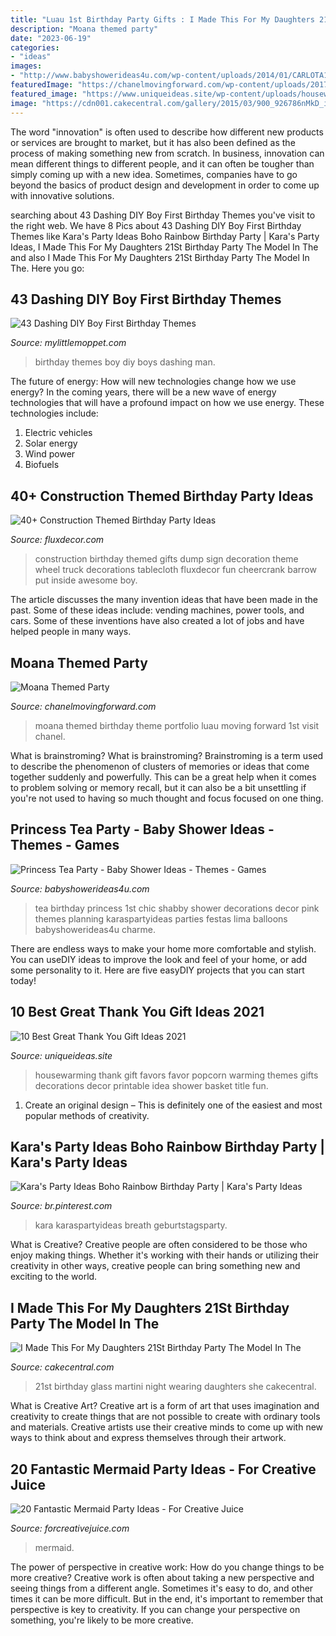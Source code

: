 ```yaml
---
title: "Luau 1st Birthday Party Gifts : I Made This For My Daughters 21st Birthday Party The Model In The"
description: "Moana themed party"
date: "2023-06-19"
categories:
- "ideas"
images:
- "http://www.babyshowerideas4u.com/wp-content/uploads/2014/01/CARLOTA10.jpg"
featuredImage: "https://chanelmovingforward.com/wp-content/uploads/2017/05/wsi-imageoptim-moana-birthday-party.jpg"
featured_image: "https://www.uniqueideas.site/wp-content/uploads/housewarming-thank-you-gift-housewarming-thank-you-popcorn-favor.jpg"
image: "https://cdn001.cakecentral.com/gallery/2015/03/900_926786nMkD_i-made-this-for-my-daughters-21st-birthday-party-the-model-in-the-martini-glass-is-wearing-what-she-was-wearing-on-the-night.jpg"
---
```



The word "innovation" is often used to describe how different new products or services are brought to market, but it has also been defined as the process of making something new from scratch. In business, innovation can mean different things to different people, and it can often be tougher than simply coming up with a new idea. Sometimes, companies have to go beyond the basics of product design and development in order to come up with innovative solutions.

	

		
searching about 43 Dashing DIY Boy First Birthday Themes you've visit to the right web. We have 8 Pics about 43 Dashing DIY Boy First Birthday Themes like Kara&#039;s Party Ideas Boho Rainbow Birthday Party | Kara&#039;s Party Ideas, I Made This For My Daughters 21St Birthday Party The Model In The and also I Made This For My Daughters 21St Birthday Party The Model In The. Here you go:
		
    
## 43 Dashing DIY Boy First Birthday Themes

<img loading=lazy src="https://i0.wp.com/2.bp.blogspot.com/-2unxduovLDI/ViYj6YvKw6I/AAAAAAAAGeU/ZoVcmtvf0Co/s1600/Little%2BMan.jpg?resize=390%2C585&amp;ssl=1" onerror="this.onerror=null;this.src='https://tse4.mm.bing.net/th?id=OIP.xTZ2F9a91u2U4KrnSuwPhAAAAA&amp;pid=15.1';" alt="43 Dashing DIY Boy First Birthday Themes">

_Source: mylittlemoppet.com_

>birthday themes boy diy boys dashing man. 

	

The future of energy: How will new technologies change how we use energy?
In the coming years, there will be a new wave of energy technologies that will have a profound impact on how we use energy. These technologies include: 
1. Electric vehicles
2. Solar energy
3. Wind power
4. Biofuels

    
## 40+ Construction Themed Birthday Party Ideas

<img loading=lazy src="http://fluxdecor.com/wp-content/uploads/2015/06/construction-birthday-party/13-construction-themed-birthday-party.jpg" onerror="this.onerror=null;this.src='https://tse3.mm.bing.net/th?id=OIP.8Ww-1qSDMjiJ3xzzxVWlVQHaKi&amp;pid=15.1';" alt="40+ Construction Themed Birthday Party Ideas">

_Source: fluxdecor.com_

>construction birthday themed gifts dump sign decoration theme wheel truck decorations tablecloth fluxdecor fun cheercrank barrow put inside awesome boy. 

	

The article discusses the many invention ideas that have been made in the past. Some of these ideas include: vending machines, power tools, and cars. Some of these inventions have also created a lot of jobs and have helped people in many ways.

    
## Moana Themed Party

<img loading=lazy src="https://chanelmovingforward.com/wp-content/uploads/2017/05/wsi-imageoptim-moana-birthday-party.jpg" onerror="this.onerror=null;this.src='https://tse1.mm.bing.net/th?id=OIP.hDGjlwQLIgePJU2sha3_hAHaE8&amp;pid=15.1';" alt="Moana Themed Party">

_Source: chanelmovingforward.com_

>moana themed birthday theme portfolio luau moving forward 1st visit chanel. 

	

What is brainstroming?
What is brainstroming? Brainstroming is a term used to describe the phenomenon of clusters of memories or ideas that come together suddenly and powerfully. This can be a great help when it comes to problem solving or memory recall, but it can also be a bit unsettling if you're not used to having so much thought and focus focused on one thing.

    
## Princess Tea Party - Baby Shower Ideas - Themes - Games

<img loading=lazy src="http://www.babyshowerideas4u.com/wp-content/uploads/2014/01/CARLOTA10.jpg" onerror="this.onerror=null;this.src='https://tse3.mm.bing.net/th?id=OIP.3DLEd2CXGWfoZytObz1-UgHaJ3&amp;pid=15.1';" alt="Princess Tea Party - Baby Shower Ideas - Themes - Games">

_Source: babyshowerideas4u.com_

>tea birthday princess 1st chic shabby shower decorations decor pink themes planning karaspartyideas parties festas lima balloons babyshowerideas4u charme. 

	

There are endless ways to make your home more comfortable and stylish. You can useDIY ideas to improve the look and feel of your home, or add some personality to it. Here are five easyDIY projects that you can start today!

    
## 10 Best Great Thank You Gift Ideas 2021

<img loading=lazy src="https://www.uniqueideas.site/wp-content/uploads/housewarming-thank-you-gift-housewarming-thank-you-popcorn-favor.jpg" onerror="this.onerror=null;this.src='https://tse1.mm.bing.net/th?id=OIP.wbEN-cj5Jk7YV9qKr86ZUAHaJ4&amp;pid=15.1';" alt="10 Best Great Thank You Gift Ideas 2021">

_Source: uniqueideas.site_

>housewarming thank gift favors favor popcorn warming themes gifts decorations decor printable idea shower basket title fun. 

	

1. Create an original design – This is definitely one of the easiest and most popular methods of creativity.

    
## Kara&#039;s Party Ideas Boho Rainbow Birthday Party | Kara&#039;s Party Ideas

<img loading=lazy src="https://i.pinimg.com/736x/81/fb/4b/81fb4b0d55c017d919345174dbcb1649.jpg" onerror="this.onerror=null;this.src='https://tse4.mm.bing.net/th?id=OIP._kfGZxvrzEFUN0eXh3oKggHaLH&amp;pid=15.1';" alt="Kara&#039;s Party Ideas Boho Rainbow Birthday Party | Kara&#039;s Party Ideas">

_Source: br.pinterest.com_

>kara karaspartyideas breath geburtstagsparty. 

	

What is Creative?
Creative people are often considered to be those who enjoy making things. Whether it's working with their hands or utilizing their creativity in other ways, creative people can bring something new and exciting to the world.

    
## I Made This For My Daughters 21St Birthday Party The Model In The

<img loading=lazy src="https://cdn001.cakecentral.com/gallery/2015/03/900_926786nMkD_i-made-this-for-my-daughters-21st-birthday-party-the-model-in-the-martini-glass-is-wearing-what-she-was-wearing-on-the-night.jpg" onerror="this.onerror=null;this.src='https://tse3.mm.bing.net/th?id=OIP.FoZwKXERGiUz67fC62V10wHaLH&amp;pid=15.1';" alt="I Made This For My Daughters 21St Birthday Party The Model In The">

_Source: cakecentral.com_

>21st birthday glass martini night wearing daughters she cakecentral. 

	

What is Creative Art?
Creative art is a form of art that uses imagination and creativity to create things that are not possible to create with ordinary tools and materials. Creative artists use their creative minds to come up with new ways to think about and express themselves through their artwork.

    
## 20 Fantastic Mermaid Party Ideas - For Creative Juice

<img loading=lazy src="https://i1.wp.com/forcreativejuice.com/wp-content/uploads/2016/05/1-mermaid-party-ideas.jpg?fit=600%2C1000" onerror="this.onerror=null;this.src='https://tse4.mm.bing.net/th?id=OIP.pJ2bHD5yF5g2m0q4Ktyx4QHaMW&amp;pid=15.1';" alt="20 Fantastic Mermaid Party Ideas - For Creative Juice">

_Source: forcreativejuice.com_

>mermaid. 

	

The power of perspective in creative work: How do you change things to be more creative?
Creative work is often about taking a new perspective and seeing things from a different angle. Sometimes it's easy to do, and other times it can be more difficult. But in the end, it's important to remember that perspective is key to creativity. If you can change your perspective on something, you're likely to be more creative.

